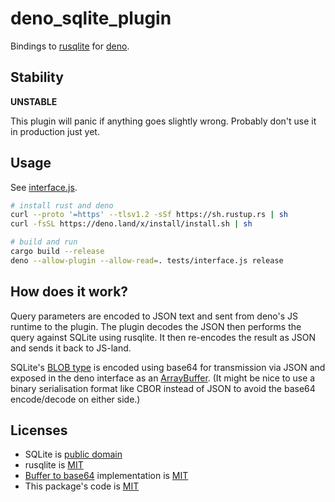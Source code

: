 # deno_sqlite_plugin

Bindings to [rusqlite](https://github.com/jgallagher/rusqlite) for [deno](https://deno.land).

## Stability

**UNSTABLE**

This plugin will panic if anything goes slightly wrong.
Probably don't use it in production just yet.

## Usage

See [interface.js](./tests/interface.js).

```bash
# install rust and deno
curl --proto '=https' --tlsv1.2 -sSf https://sh.rustup.rs | sh
curl -fsSL https://deno.land/x/install/install.sh | sh

# build and run
cargo build --release
deno --allow-plugin --allow-read=. tests/interface.js release
```

## How does it work?

Query parameters are encoded to JSON text and sent from deno's JS runtime to the plugin.
The plugin decodes the JSON then performs the query against SQLite using rusqlite.
It then re-encodes the result as JSON and sends it back to JS-land.

SQLite's [BLOB type](https://www.sqlite.org/datatype3.html) is encoded using base64 for transmission via JSON and exposed in the deno interface as an [ArrayBuffer](https://developer.mozilla.org/en-US/docs/Web/JavaScript/Reference/Global_Objects/ArrayBuffer).
(It might be nice to use a binary serialisation format like CBOR instead of JSON to avoid the base64 encode/decode on either side.)

## Licenses

* SQLite is [public domain](https://sqlite.org/copyright.html)
* rusqlite is [MIT](https://github.com/jgallagher/rusqlite/blob/master/LICENSE)
* [Buffer to base64](./src/bufferToBase64.js) implementation is [MIT](https://gist.githubusercontent.com/jonleighton/958841/raw/fb05a8632efb75d85d43deb593df04367ce48371/base64ArrayBuffer.js)
* This package's code is [MIT](./LICENSE)
